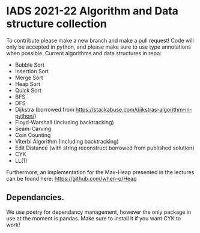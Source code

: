 # IADS 2021-22 Algorithm and Data structure collection

To contribute please make a new branch and make a pull request! Code will only be accepted in python, and please make sure to use type annotations when possible.
Current algorithms and data structures in repo:

- Bubble Sort
- Insertion Sort
- Merge Sort
- Heap Sort
- Quick Sort
- BFS
- DFS
- Dijkstra (borrowed from https://stackabuse.com/dijkstras-algorithm-in-python/)
- Floyd-Warshall (Including backtracking)
- Seam-Carving
- Coin Counting 
- Viterbi Algorithm (Including backtracking)
- Edit Distance (with string reconstruct borrowed from published solution)
- CYK
- LL(1)

Furthermore, an implementation for the Max-Heap presented in the lectures can be found here: https://github.com/when-q/Heap

## Dependancies. 
We use poetry for dependancy management, however the only package in use at the moment is pandas. Make sure to install it if you want CYK to work!

